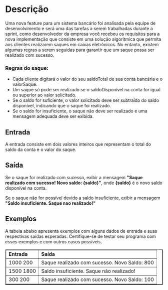 # Descrição
Uma nova feature para um sistema bancário foi analisada pela equipe de desenvolvimento e será uma das tarefas a serem trabalhadas durante a sprint, como desenvolvedor da empresa você recebeu os requisitos para a nova implementação que consiste em uma solução algorítmica que permita aos clientes realizarem saques em caixas eletrônicos. No entanto, existem algumas regras a serem seguidas para garantir que um saque possa ser realizado com sucesso.

### Regras do saque:

- Cada cliente digitará o valor do seu saldoTotal de sua conta bancária e o valorSaque.
- Um saque só pode ser realizado se o saldoDisponível na conta for igual ou superior ao valor solicitado.
- Se o saldo for suficiente, o valor solicitado deve ser subtraído do saldo disponível, indicando que o saque foi realizado.
- Se o saldo for insuficiente, o saque não deve ser realizado e uma mensagem adequada deve ser exibida.

## Entrada
A entrada consiste em dois valores inteiros que representam o total do saldo da conta e o valor do saque.

## Saída
Se o saque for realizado com sucesso, exibir a mensagem <b>"Saque realizado com sucesso! Novo saldo: {saldo}"</b>, onde <b>{saldo}</b> é o novo saldo disponível na conta.

Se o saque não for possível devido a saldo insuficiente, exibir a mensagem <b>"Saldo insuficiente. Saque nao realizado!"</b>

## Exemplos
A tabela abaixo apresenta exemplos com alguns dados de entrada e suas respectivas saídas esperadas. Certifique-se de testar seu programa com esses exemplos e com outros casos possíveis.

<table border="2">
<tr>
<td><b>Entrada</td>
<td><b>Saída</td>
</tr>
<tr>
<td>1000
200
</td>
<td>Saque realizado com sucesso. Novo Saldo: 800</td>
</tr>
<tr>
<td>1500
1800
</td>
<td>Saldo insuficiente. Saque não realizado!</td>
</tr>
<tr>
<td>300
200
</td>
<td>Saque realizado com sucesso. Novo Saldo: 100</td>
</tr>